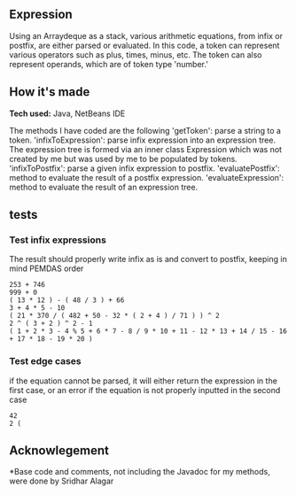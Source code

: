 ## Expression
Using an Arraydeque as a stack, various arithmetic equations, from infix or postfix, are either parsed or evaluated. In this code, a token can represent various operators such as plus, times, minus, etc. The token can also represent operands, which are of token type 'number.'

## How it's made
**Tech used:** Java, NetBeans IDE

The methods I have coded are the following
'getToken': parse a string to a token.
'infixToExpression': parse infix expression into an expression tree. The expression tree is formed via an inner class Expression which was not created by me but was used by me to be populated by tokens. 
'infixToPostfix':  parse a given infix expression to postfix.
'evaluatePostfix': method to evaluate the result of a postfix expression.
'evaluateExpression': method to evaluate the result of an expression tree.


## tests
### Test infix expressions
The result should properly write infix as is and convert to postfix, keeping in mind PEMDAS order
```
253 + 746
999 + 0
( 13 * 12 ) - ( 48 / 3 ) + 66
3 + 4 * 5 - 10
( 21 * 370 / ( 482 + 50 - 32 * ( 2 + 4 ) / 71 ) ) ^ 2
2 ^ ( 3 + 2 ) ^ 2 - 1
( 1 + 2 * 3 - 4 % 5 + 6 * 7 - 8 / 9 * 10 + 11 - 12 * 13 + 14 / 15 - 16 + 17 * 18 - 19 * 20 ) 
```
### Test edge cases
if the equation cannot be parsed, it will either return the expression in the first case, or an error if the equation is not properly inputted in the second case

```
42
2 (
```
## Acknowlegement
*Base code and comments, not including the Javadoc for my methods, were done by Sridhar Alagar 



